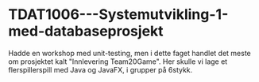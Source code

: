 # TDAT1006---Systemutvikling-1-med-databaseprosjekt

Hadde en workshop med unit-testing, men i dette faget handlet det meste om prosjektet kalt "Innlevering Team20Game".
Her skulle vi lage et flerspillerspill med Java og JavaFX, i grupper på 6stykk. 
